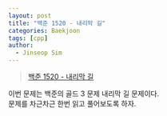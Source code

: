 ```yaml
---
layout: post
title: "백준 1520 - 내리막 길"
categories: Baekjoon
tags: [cpp]
author:
  - Jinseop Sim
---
```

> [백준 1520 - 내리막 길](https://www.acmicpc.net/problem/1520)

이번 문제는 백준의 골드 3 문제 내리막 길 문제이다.  
문제를 차근차근 한번 읽고 풀어보도록 하자.  

